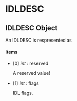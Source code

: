 # IDLDESC

## IDLDESC Object

An IDLDESC is respresented as

#### Items


  - [0] *int* : reserved

    A reserved value!

  - [1] *int* : flags

    IDL flags.